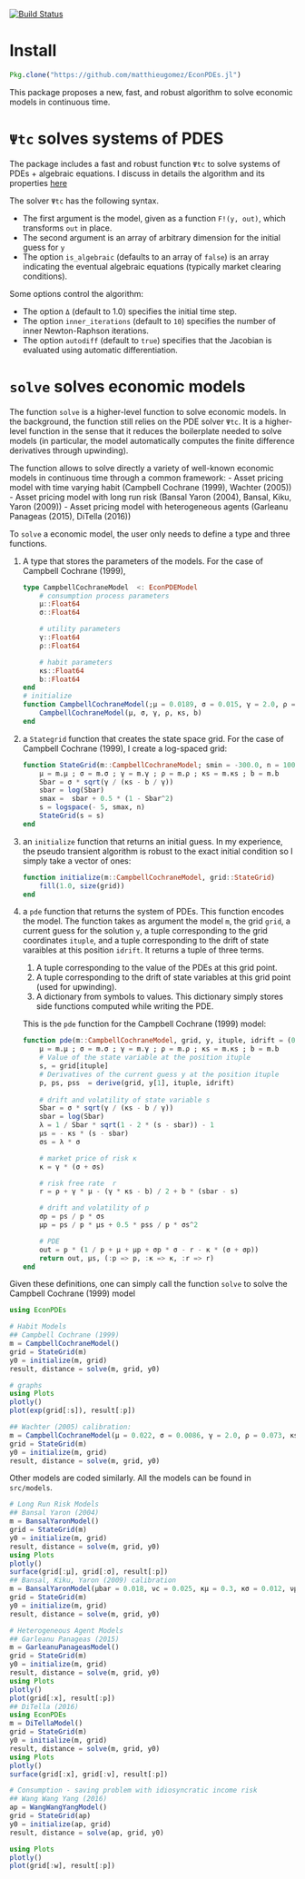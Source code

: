 [![Build Status](https://travis-ci.org/matthieugomez/EconPDEs.jl.svg?branch=master)](https://travis-ci.org/matthieugomez/EconPDEs.jl)

# Install
```julia
Pkg.clone("https://github.com/matthieugomez/EconPDEs.jl")
```

This package proposes a new, fast, and robust algorithm to solve economic models in continuous time.



# `Ψtc` solves systems of PDES
The package includes a fast and robust function `Ψtc` to solve systems of PDEs + algebraic equations. I discuss in details the algorithm and its properties [here](https://github.com/matthieugomez/EconPDEs.jl/blob/master/src/details.pdf)

 The solver `Ψtc` has the following syntax. 
 - The first argument is the model, given as a function `F!(y, out)`, which transforms `out` in place.
 - The second argument is an array of arbitrary dimension for the initial guess for `y`
 - The option `is_algebraic` (defaults to an array of `false`) is an array indicating the eventual algebraic equations (typically market clearing conditions).

 Some options control the algorithm:
 - The option `Δ` (default to 1.0) specifies the initial time step. 
 - The option `inner_iterations` (default to `10`) specifies the number of inner Newton-Raphson iterations. 
 - The option `autodiff` (default to `true`) specifies that the Jacobian is evaluated using automatic differentiation.



# `solve` solves  economic models
The function `solve` is a higher-level function to solve economic models. In the background, the function still relies on the PDE solver `Ψtc`. It is a higher-level function in the sense that it reduces the boilerplate needed to solve models (in particular, the model automatically computes the finite difference derivatives through upwinding).

The function allows to solve directly a variety of well-known economic models in continuous time through a common framework:
	- Asset pricing model with time varying habit (Campbell Cochrane (1999), Wachter (2005))
	- Asset pricing model with long run risk (Bansal Yaron (2004), Bansal, Kiku, Yaron (2009))
	- Asset pricing model with heterogeneous agents (Garleanu Panageas (2015), DiTella (2016))

To `solve` a economic model, the user only needs to define a type and three functions.
1. A type that stores the parameters of the models. For the case of Campbell Cochrane (1999),
	```julia
	type CampbellCochraneModel  <: EconPDEModel
	    # consumption process parameters
	    μ::Float64 
	    σ::Float64

	    # utility parameters
	    γ::Float64
	    ρ::Float64

	    # habit parameters
	    κs::Float64
	    b::Float64
	end
	# initialize
	function CampbellCochraneModel(;μ = 0.0189, σ = 0.015, γ = 2.0, ρ = 0.116, κs = 0.138, b = 0.0)
	    CampbellCochraneModel(μ, σ, γ, ρ, κs, b)
	end
	```
2. a `Stategrid` function that creates the state space grid. For the case of Campbell Cochrane (1999), I create a log-spaced grid:
	```julia
	function StateGrid(m::CampbellCochraneModel; smin = -300.0, n = 1000)
	    μ = m.μ ; σ = m.σ ; γ = m.γ ; ρ = m.ρ ; κs = m.κs ; b = m.b
	    Sbar = σ * sqrt(γ / (κs - b / γ))
	    sbar = log(Sbar)
	    smax =  sbar + 0.5 * (1 - Sbar^2)
	    s = logspace(- 5, smax, n)
	    StateGrid(s = s)
	end
	```
3. an `initialize` function that returns an initial guess. In my experience, the pseudo transient algorithm is robust to the exact initial condition so I simply take a vector of ones:

	```julia
	function initialize(m::CampbellCochraneModel, grid::StateGrid)
	    fill(1.0, size(grid))
	end
	```
4. a `pde` function that returns the system of PDEs. This function encodes the model. The function takes as argument the model `m`, the grid `grid`, a current guess for the solution `y`, a tuple corresponding to the grid coordinates `ituple`, and a tuple corresponding to the drift of state varaibles at this position `idrift`. It returns  a tuple of three terms.
	1. A tuple corresponding to the value of the PDEs at this grid point.
	2. A tuple corresponding to the drift of state variables at this grid point (used for upwinding).
	3. A dictionary from symbols to values. This dictionary simply stores side functions computed while writing the PDE.

	This is the `pde` function for the Campbell Cochrane (1999) model:
	```julia
	function pde(m::CampbellCochraneModel, grid, y, ituple, idrift = (0.0, 0.0))
	    μ = m.μ ; σ = m.σ ; γ = m.γ ; ρ = m.ρ ; κs = m.κs ; b = m.b
	    # Value of the state variable at the position ituple
	    s, = grid[ituple]
	    # Derivatives of the current guess y at the position ituple
	    p, ps, pss  = derive(grid, y[1], ituple, idrift)
	    
	    # drift and volatility of state variable s
	    Sbar = σ * sqrt(γ / (κs - b / γ))
	    sbar = log(Sbar)
	    λ = 1 / Sbar * sqrt(1 - 2 * (s - sbar)) - 1
	    μs = - κs * (s - sbar)
	    σs = λ * σ

	    # market price of risk κ
	    κ = γ * (σ + σs)

	    # risk free rate  r
	    r = ρ + γ * μ - (γ * κs - b) / 2 + b * (sbar - s)

	    # drift and volatility of p
	    σp = ps / p * σs
	    μp = ps / p * μs + 0.5 * pss / p * σs^2

	    # PDE
	    out = p * (1 / p + μ + μp + σp * σ - r - κ * (σ + σp))
	    return out, μs, (:p => p, :κ => κ, :r => r)
	end
	```


Given these definitions, one can simply call the function `solve` to solve the Campbell Cochrane (1999) model

```julia
using EconPDEs 

# Habit Models
## Campbell Cochrane (1999)
m = CampbellCochraneModel()
grid = StateGrid(m)
y0 = initialize(m, grid)
result, distance = solve(m, grid, y0)

# graphs
using Plots
plotly()
plot(exp(grid[:s]), result[:p])

## Wachter (2005) calibration:
m = CampbellCochraneModel(μ = 0.022, σ = 0.0086, γ = 2.0, ρ = 0.073, κs = 0.116, b = 0.011 * 4)
grid = StateGrid(m)
y0 = initialize(m, grid)
result, distance = solve(m, grid, y0)
```


Other models are coded similarly. All the models can be found in `src/models`. 
```julia
# Long Run Risk Models
## Bansal Yaron (2004)
m = BansalYaronModel()
grid = StateGrid(m)
y0 = initialize(m, grid)
result, distance = solve(m, grid, y0)
using Plots
plotly()
surface(grid[:μ], grid[:σ], result[:p])
## Bansal, Kiku, Yaron (2009) calibration
m = BansalYaronModel(μbar = 0.018, νc = 0.025, κμ = 0.3, κσ = 0.012, νμ = 0.0114, νσ = 0.189, ρ = 0.0132, γ = 7.5, ψ = 1.5)
grid = StateGrid(m)
y0 = initialize(m, grid)
result, distance = solve(m, grid, y0)

# Heterogeneous Agent Models
## Garleanu Panageas (2015)
m = GarleanuPanageasModel()
grid = StateGrid(m)
y0 = initialize(m, grid)
result, distance = solve(m, grid, y0)
using Plots
plotly()
plot(grid[:x], result[:p])
## DiTella (2016)
using EconPDEs
m = DiTellaModel()
grid = StateGrid(m)
y0 = initialize(m, grid)
result, distance = solve(m, grid, y0)
using Plots
plotly()
surface(grid[:x], grid[:ν], result[:p])

# Consumption - saving problem with idiosyncratic income risk
## Wang Wang Yang (2016)
ap = WangWangYangModel()
grid = StateGrid(ap)
y0 = initialize(ap, grid)
result, distance = solve(ap, grid, y0)

using Plots
plotly()
plot(grid[:w], result[:p])
```

